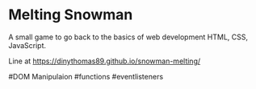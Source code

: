 # Melting Snowman

A small game to go back to the basics of web development HTML, CSS, JavaScript.

Line at https://dinythomas89.github.io/snowman-melting/

#DOM Manipulaion #functions #eventlisteners

